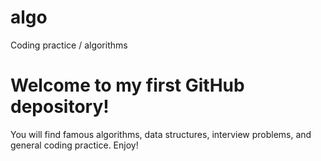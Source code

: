 # algo
Coding practice / algorithms

# Welcome to my first GitHub depository! 
You will find famous algorithms, data structures, interview problems, and general coding practice.
Enjoy! 
